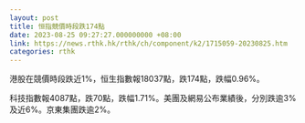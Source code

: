 ```yaml
---
layout: post
title: 恒指競價時段跌174點
date: 2023-08-25 09:27:27.000000000 +08:00
link: https://news.rthk.hk/rthk/ch/component/k2/1715059-20230825.htm
categories: rthk
---
```


港股在競價時段跌近1%，恒生指數報18037點，跌174點，跌幅0.96%。

科技指數報4087點，跌70點，跌幅1.71%。美團及網易公布業績後，分別跌逾3%及近6%。京東集團跌逾2%。
